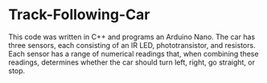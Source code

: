 # Track-Following-Car
This code was written in C++ and programs an Arduino Nano. 
The car has three sensors, each consisting of an IR LED, phototransistor, and resistors.
Each sensor has a range of numerical readings that, when combining these readings,
determines whether the car should turn left, right, go straight, or stop. 
